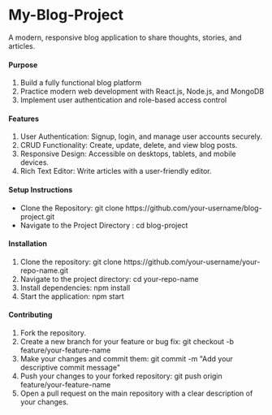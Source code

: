 # My-Blog-Project
A modern, responsive blog application to share thoughts, stories, and articles.
<h4>Purpose</h4>
<ol>
<li>Build a fully functional blog platform</li>
<li>Practice modern web development with React.js, Node.js, and MongoDB</li>
<li>Implement user authentication and role-based access control</li>
</ol>
<h4>Features</h4>
<ol>
<li>User Authentication: Signup, login, and manage user accounts securely.</li>
<li>CRUD Functionality: Create, update, delete, and view blog posts.</li>
<li>Responsive Design: Accessible on desktops, tablets, and mobile devices.</li>
<li>Rich Text Editor: Write articles with a user-friendly editor.</li>
</ol>
<h4>Setup Instructions</h4>
<ul>
  <li>Clone the Repository:
     git clone https://github.com/your-username/blog-project.git</li>
  <li>Navigate to the Project Directory :
  cd blog-project</li>
</ul>
<h4>Installation</h4>
<ol>
<li>Clone the repository: git clone https://github.com/your-username/your-repo-name.git</li>

<li>Navigate to the project directory: cd your-repo-name</li>

<li>Install dependencies: npm install</li>

<li>Start the application: npm start</li>
</ol>

<h4>Contributing</h4>
<ol>
<li>Fork the repository.</li>

<li>Create a new branch for your feature or bug fix:
git checkout -b feature/your-feature-name</li>

<li>Make your changes and commit them:
git commit -m "Add your descriptive commit message"</li>

<li>Push your changes to your forked repository:
git push origin feature/your-feature-name</li>

<li>Open a pull request on the main repository with a clear description of your changes.</li>
</ol>
